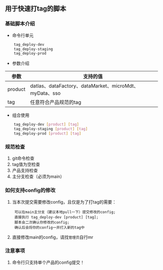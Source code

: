 ## 用于快速打tag的脚本

### 基础脚本介绍


- 命令行单元
```bash
    tag_deploy-dev
    tag_deploy-staging
    tag_deploy-prod
```
- 参数介绍

|  参数   | 支持的值  |
|  ----  | ----  |
| product  | datlas、dataFactory、dataMarket、microMdt、myData、sso |
| tag  | 任意符合产品规范的tag |

- 组合使用
```bash
    tag_deploy-dev [product] [tag]
    tag_deploy-staging [product] [tag]
    tag_deploy-prod [product] [tag]
```

### 规范检查
1. git命令检查
2. tag值为空检查
3. 产品支持检查
4. 主分支检查（必须为main）

### 如何支持config的修改

1. 当本次提交需要修改config，且仅是为了打tag的需要：
    
        可以在main主分支（建议本地pull一下）提交修改的config;
        直接执行 tag_deploy-dev [product] [tag];
        脚本会二次确认你修改的config;
        确认后会将你的config一并打入新的tag中
    
2. 直接修改main的config，请找`管理员`自行mr

### 注意事项
1. 命令行只支持单个产品的config提交！